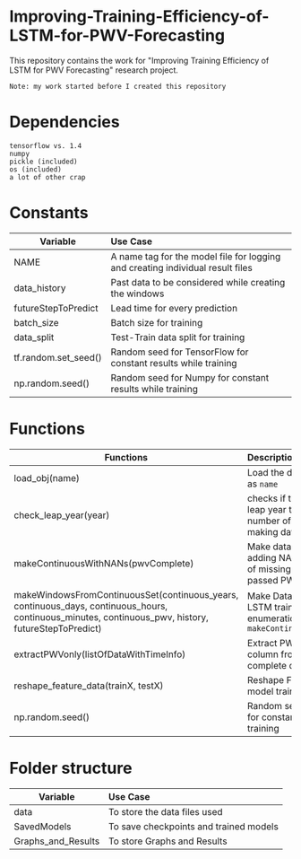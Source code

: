 # Improving-Training-Efficiency-of-LSTM-for-PWV-Forecasting

This repository contains the work for "Improving Training Efficiency of LSTM for PWV Forecasting" research project.

`Note: my work started before I created this repository`

# Dependencies

```
tensorflow vs. 1.4
numpy
pickle (included)
os (included)
a lot of other crap
```

# Constants

| Variable             | Use Case                                                                       |
| -------------------- | :----------------------------------------------------------------------------- |
| NAME                 | A name tag for the model file for logging and creating individual result files |
| data_history         | Past data to be considered while creating the windows                          |
| futureStepToPredict  | Lead time for every prediction                                                 |
| batch_size           | Batch size for training                                                        |
| data_split           | Test-Train data split for training                                             |
| tf.random.set_seed() | Random seed for TensorFlow for constant results while training                 |
| np.random.seed()     | Random seed for Numpy for constant results while training                      |

# Functions

| Functions                                                                                                                                           | Description                                                                                  |
| --------------------------------------------------------------------------------------------------------------------------------------------------- | :------------------------------------------------------------------------------------------- |
| load_obj(name)                                                                                                                                      | Load the data file passed as `name`                                                          |
| check_leap_year(year)                                                                                                                               | checks if the year is a leap year to change the number of days while making data continuous  |
| makeContinuousWithNANs(pwvComplete)                                                                                                                 | Make data continuous by adding NANs in the place of missing data in the passed PWV data      |
| makeWindowsFromContinuousSet(continuous_years, continuous_days, continuous_hours, continuous_minutes, continuous_pwv, history, futureStepToPredict) | Make Data Windows for LSTM training using enumerations created in `makeContinuousWithNANs()` |
| extractPWVonly(listOfDataWithTimeInfo)                                                                                                              | Extract PWV value column from the complete dataset                                           |
| reshape_feature_data(trainX, testX)                                                                                                                 | Reshape Feature data for model training                                                      |
| np.random.seed()                                                                                                                                    | Random seed for Numpy for constant results while training                                    |

# Folder structure

| Variable           | Use Case                               |
| ------------------ | :------------------------------------- |
| data               | To store the data files used           |
| SavedModels        | To save checkpoints and trained models |
| Graphs_and_Results | To store Graphs and Results            |
